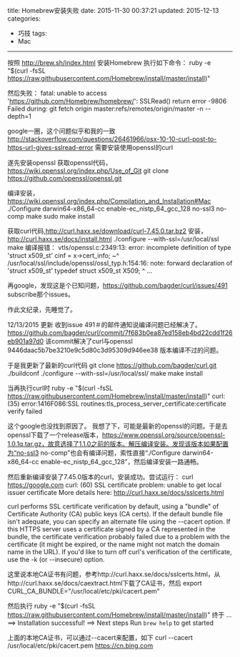title: Homebrew安装失败
date: 2015-11-30 00:37:21
updated: 2015-12-13 
categories:
- 巧技
tags: 
- Mac
---

按照 http://brew.sh/index.html 安装Homebrew 执行如下命令：
ruby -e "$(curl -fsSL https://raw.githubusercontent.com/Homebrew/install/master/install)"
<!--more--> 

然后失败：
fatal: unable to access 'https://github.com/Homebrew/homebrew/': SSLRead() return error -9806
Failed during: git fetch origin master:refs/remotes/origin/master -n --depth=1

google一圈，这个问题似乎和我的一致
http://stackoverflow.com/questions/26461966/osx-10-10-curl-post-to-https-url-gives-sslread-error
需要安装使用openssl的curl

遂先安装openssl
获取openssl代码，https://wiki.openssl.org/index.php/Use_of_Git
git clone https://github.com/openssl/openssl.git

编译安装，https://wiki.openssl.org/index.php/Compilation_and_Installation#Mac
./Configure darwin64-x86_64-cc enable-ec_nistp_64_gcc_128  no-ssl3 no-comp 
make
sudo make install

获取curl代码,http://curl.haxx.se/download/curl-7.45.0.tar.bz2
安装，http://curl.haxx.se/docs/install.html
./configure --with-ssl=/usr/local/ssl
make
编译报错：
vtls/openssl.c:2349:13: error: incomplete definition of type 'struct x509_st'
    cinf = x->cert_info;
           ~^
/usr/local/ssl/include/openssl/ossl_typ.h:154:16: note: forward declaration of 'struct x509_st'
typedef struct x509_st X509;
               ^
...

再google，发现这是个已知问题，https://github.com/bagder/curl/issues/491
subscribe那个issues。

作此文纪录，先睡觉了。  

12/13/2015 更新
收到issue 491＃的邮件通知说编译问题已经解决了。
https://github.com/bagder/curl/commit/7f683b0ea87ed158eb4bd22cdd1f26eb901a97d0
该commit解决了curl与openssl 9446daac5b7be3210e9c5d80c3d95309d946ee38 版本编译不过的问题。

于是我更新了最新的curl代码
git clone https://github.com/bagder/curl.git
./buildconf
./configure --with-ssl=/usr/local/ssl/
make
make install

当再执行curl时
ruby -e "$(curl -fsSL https://raw.githubusercontent.com/Homebrew/install/master/install)"
curl: (35) error:1416F086:SSL routines:tls_process_server_certificate:certificate verify failed

这个google也没找到原因了。 我想了下，可能是最新的openssl的问题。于是去openssl下载了一个release版本，https://www.openssl.org/source/openssl-1.0.1q.tar.gz，故意选择了1.1.0之前的版本。解压编译安装。发现该版本如果配置为“no-ssl3 no-comp”也会有编译问题，索性直接“./Configure darwin64-x86_64-cc enable-ec_nistp_64_gcc_128”，然后编译安装一路通畅。

然后重新编译安装了7.45.0版本的curl，安装成功。尝试运行：
curl https://google.com
curl: (60) SSL certificate problem: unable to get local issuer certificate
More details here: http://curl.haxx.se/docs/sslcerts.html

curl performs SSL certificate verification by default, using a "bundle"
 of Certificate Authority (CA) public keys (CA certs). If the default
 bundle file isn't adequate, you can specify an alternate file
 using the --cacert option.
If this HTTPS server uses a certificate signed by a CA represented in
 the bundle, the certificate verification probably failed due to a
 problem with the certificate (it might be expired, or the name might
 not match the domain name in the URL).
If you'd like to turn off curl's verification of the certificate, use
 the -k (or --insecure) option.

这里说本地CA证书有问题，参考http://curl.haxx.se/docs/sslcerts.html，从http://curl.haxx.se/docs/caextract.html下载了CA证书，然后
export CURL_CA_BUNDLE="/usr/local/etc/pki/cacert.pem"

然后执行
ruby -e "$(curl -fsSL https://raw.githubusercontent.com/Homebrew/install/master/install)"
终于
...
==> Installation successful!
==> Next steps
Run `brew help` to get started

上面的本地CA证书，可以通过--cacert来配置，如下
curl --cacert /usr/local/etc/pki/cacert.pem  https://cn.bing.com

